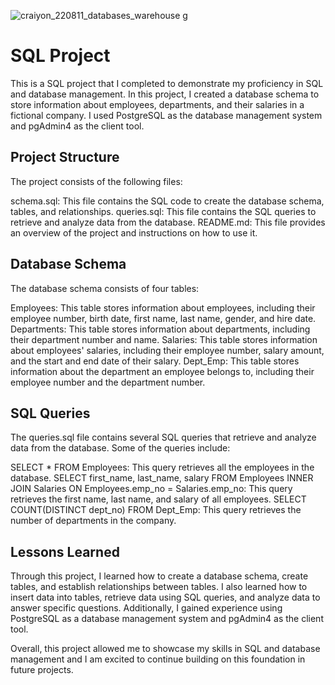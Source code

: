 ![craiyon_220811_databases_warehouse](https://user-images.githubusercontent.com/52866379/222321071-dfff6de3-84d0-44c7-9f8a-5f5e15ad284c.png)
g

# SQL Project
This is a SQL project that I completed to demonstrate my proficiency in SQL and database management. In this project, I created a database schema to store information about employees, departments, and their salaries in a fictional company. I used PostgreSQL as the database management system and pgAdmin4 as the client tool.

## Project Structure
The project consists of the following files:

schema.sql: This file contains the SQL code to create the database schema, tables, and relationships.
queries.sql: This file contains the SQL queries to retrieve and analyze data from the database.
README.md: This file provides an overview of the project and instructions on how to use it.
## Database Schema
The database schema consists of four tables:

Employees: This table stores information about employees, including their employee number, birth date, first name, last name, gender, and hire date.
Departments: This table stores information about departments, including their department number and name.
Salaries: This table stores information about employees' salaries, including their employee number, salary amount, and the start and end date of their salary.
Dept_Emp: This table stores information about the department an employee belongs to, including their employee number and the department number.
## SQL Queries
The queries.sql file contains several SQL queries that retrieve and analyze data from the database. Some of the queries include:

SELECT * FROM Employees: This query retrieves all the employees in the database.
SELECT first_name, last_name, salary FROM Employees INNER JOIN Salaries ON Employees.emp_no = Salaries.emp_no: This query retrieves the first name, last name, and salary of all employees.
SELECT COUNT(DISTINCT dept_no) FROM Dept_Emp: This query retrieves the number of departments in the company.
## Lessons Learned
Through this project, I learned how to create a database schema, create tables, and establish relationships between tables. I also learned how to insert data into tables, retrieve data using SQL queries, and analyze data to answer specific questions. Additionally, I gained experience using PostgreSQL as a database management system and pgAdmin4 as the client tool.

Overall, this project allowed me to showcase my skills in SQL and database management and I am excited to continue building on this foundation in future projects.
